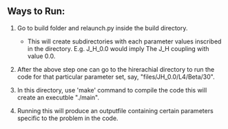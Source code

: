 


Ways to Run:
-----------------

1) Go to build folder and relaunch.py inside the build directory. 
   * This will create subdirectories with each parameter values inscribed in the directory. E.g. J_H_0.0 would imply The J_H coupling with value 0.0.
   
2) After the above step one can go to the hirerachial directory to run the code for that particular parameter set, say,  "files/JH_0.0/L4/Beta/30".

3) In this directory, use 'make' command to compile the code this will create an executble "./main".

4) Running this will produce an outputfile containing certain parameters specific to the problem in the code.   
   
    
